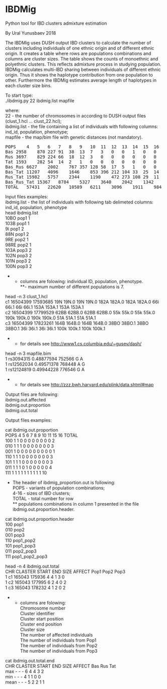 # IBDMig
Python tool for IBD clusters admixture estimation

By Ural Yunusbaev 2018

The IBDMig uses DUSH output IBD clusters to calculate the number of clusters including individuals of one ethnic origin and of different ethnic origin. It creates a table where rows are populations combinations and columns are cluster sizes. The table shows the counts of monoethnic and polyethnic clusters. This reflects admixture process in studying population. IBDMig calculates multi-IBD sharing between individuals of different ethnic origin. Thus it shows the haplotype contribution from one population to other. Furthermore the IBDMig estimates average length of haplotypes in each cluster size bins.

To start type: <br>
./ibdmig.py 22 ibdmig.list mapfile

where:<br>
22 - the number of chromosomes in according to DUSH output files (clust_1.hcl ... clust_22.hcl);<br>
ibdmig.list - the file containing a list of individuals with following columns: ind_id, population, phenotype;<br>
mapfile - the map/bim file with genetic distances (not mandatory).<br>

<pre>
POPS	4	5	6	7	8	9	10	11	12	13	14	15	16	17	20	TOTAL
Bas	2958	870	227	91	38	13	7	3	0	0	1	0	0	0	0	4208
Rus	3697	829	224	66	18	12	3	0	0	0	0	0	0	0	0	4849
Tat	1593	282	54	14	2	1	0	0	0	0	0	0	0	0	0	1946
Bas_Rus	6627	2002	767	357	128	58	17	5	1	0	0	0	0	0	0	9962
Bas_Tat	11207	4096	1646	853	396	212	104	33	25	14	4	0	1	0	0	18591
Rus_Tat	15982	5757	2344	1190	472	273	108	29	11	6	2	1	0	0	0	26175
Bas_Rus_Tat	15367	8784	5327	3640	2042	1342	745	346	158	74	39	11	2	1	1	37879
TOTAL	57431	22620	10589	6211	3096	1911	984	416	195	94	46	12	3	1	1	103610
</pre>
Input files examples:<br>
ibdmig.list - the list of individuals with following tab delimeted columns: ind_id, population, phenotype<br>
head ibdmig.list<br>
10BO	pop1	1<br>
103B	pop1	1<br>
9i	pop1	2<br>
88N	pop1	2<br>
9RE	pop2	1<br>
98RE	pop2	1<br>
103A	pop3	2<br>
102N	pop3	2<br>
101N	pop3	2<br>
100N	pop3	2<br>

* - columns are folowing: individual ID, population, phenotype.<br>
**- maximum number of different populations is 7.


head -n 3 clust_1.hcl<br>
c1	16504399	17593685	19N 19N.0	19N 19N.0	182A 182A.0	182A 182A.0	66i 66i.1	66i 66i.1	153A 153A.1	153A 153A.1<br>
c2	16504399	17799529	62BB 62BB.0	62BB 62BB.0	55k 55k.0	55k 55k.0	190k 190k.0	190k 190k.0	51A 51A.1	51A 51A.1<br>
c3	16504399	17823261	164B 164B.0	164B 164B.0	38BO 38BO.1	38BO 38BO.1	36i 36i.1	36i 36i.1	100k 100k.1	100k 100k.1<br>

* - for details see http://www1.cs.columbia.edu/~gusev/dash/


head -n 3 mapfile.bim<br>
1       rs3094315       0.48877594      752566  G       A<br>
1       rs12562034      0.49571378      768448  A       G<br>
1       rs12124819      0.49944228      776546  G       A<br>
* - for details see http://zzz.bwh.harvard.edu/plink/data.shtml#map


Output files are following:<br>
ibdmig.out.affected<br>
ibdmig.out.proportion<br>
ibdmig.out.total<br>

Output files examples:

cat ibdmig.out.proportion<br>
POPS	4	5	6	7	8	9	10	11	15	16	TOTAL<br>
100	1	1	0	0	0	0	0	0	0	0	2<br>
010	1	1	1	0	0	0	0	0	0	0	3<br>
001	1	0	0	0	0	0	0	0	0	0	1<br>
110	1	1	1	0	0	0	0	0	0	0	3<br>
101	1	1	1	0	0	0	0	0	0	0	3<br>
011	1	1	1	0	1	0	0	0	0	0	4<br>
111	1	1	1	1	1	1	1	1	1	1	10<br>

* The header of ibdmig_proportion.out is following: <br>
POPS - variants of population combinations;<br>
4-16 - sizes of IBD clusters;<br>
TOTAL - total number for row<br>
** populations combinations in column 1 presented in the file ibdmig.out.proportion.header.<br>

cat ibdmig.out.proportion.header<br>
100	pop1<br>
010	pop2<br>
001	pop3<br>
110	pop1_pop2<br>
101	pop1_pop3<br>
011	pop2_pop3<br>
111	pop1_pop2_pop3<br>


head -n 4 ibdmig.out.total<br>
CHR	CLASTER	START	END	SIZE	AFFECT	Pop1	Pop2	Pop3<br>
1	c1	165043	175936	4	4	1	3	0<br>
1	c2	165043	177995	6	2	4	0	2<br>
1	c3	165043	178232	4	1	2	0	2<br>

* - columns are folowing:<br>
Chromosome number<br>
Cluster identifier<br>
Cluster start position<br>
Cluster end position<br>
Cluster size<br>
The number of affected individuals<br>
The number of individuals from Pop1<br>
The number of individuals from Pop2<br>
The number of individuals from Pop3<br>

cat ibdmig.out.total.end<br>
CHR	CLASTER	START	END	SIZE	AFFECT	Bas	Rus	Tat<br>
max	-	-	-	6	4	4	3	2<br>
min	-	-	-	4	1	1	0	0<br>
mean	-	-	-	5	2	2	1	1<br>

